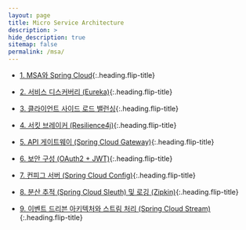```yaml
---
layout: page
title: Micro Service Architecture
description: >
hide_description: true
sitemap: false
permalink: /msa/ 
---
```



* [1. MSA와 Spring Cloud]{:.heading.flip-title}

* [2. 서비스 디스커버리 (Eureka)]{:.heading.flip-title}

* [3. 클라이언트 사이드 로드 밸런싱]{:.heading.flip-title}

* [4. 서킷 브레이커 (Resilience4j)]{:.heading.flip-title}

* [5. API 게이트웨이 (Spring Cloud Gateway)]{:.heading.flip-title}

* [6. 보안 구성 (OAuth2 + JWT)]{:.heading.flip-title}

* [7. 컨피그 서버 (Spring Cloud Config)]{:.heading.flip-title}

* [8. 분산 추적 (Spring Cloud Sleuth) 및 로깅 (Zipkin)]{:.heading.flip-title}

* [9. 이벤트 드리븐 아키텍처와 스트림 처리 (Spring Cloud Stream)]{:.heading.flip-title}


[1. MSA와 Spring Cloud]: 1.md
[2. 서비스 디스커버리 (Eureka)]: 2.md
[3. 클라이언트 사이드 로드 밸런싱]: 3.md
[4. 서킷 브레이커 (Resilience4j)]: 4.md
[5. API 게이트웨이 (Spring Cloud Gateway)]: 5.md
[6. 보안 구성 (OAuth2 + JWT)]: 6.md
[7. 컨피그 서버 (Spring Cloud Config)]: 7.md
[8. 분산 추적 (Spring Cloud Sleuth) 및 로깅 (Zipkin)]: 8.md
[9. 이벤트 드리븐 아키텍처와 스트림 처리 (Spring Cloud Stream)]: 9.md